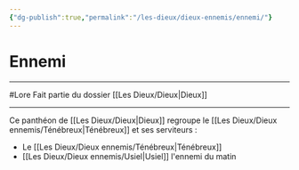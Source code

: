 ```yaml
---
{"dg-publish":true,"permalink":"/les-dieux/dieux-ennemis/ennemi/"}
---
```


# Ennemi
---
#Lore
Fait partie du dossier [[Les Dieux/Dieux\|Dieux]]

-------
Ce panthéon de [[Les Dieux/Dieux\|Dieux]] regroupe le [[Les Dieux/Dieux ennemis/Ténébreux\|Ténébreux]] et ses serviteurs :
- Le [[Les Dieux/Dieux ennemis/Ténébreux\|Ténébreux]]
- [[Les Dieux/Dieux ennemis/Usiel\|Usiel]] l'ennemi du matin